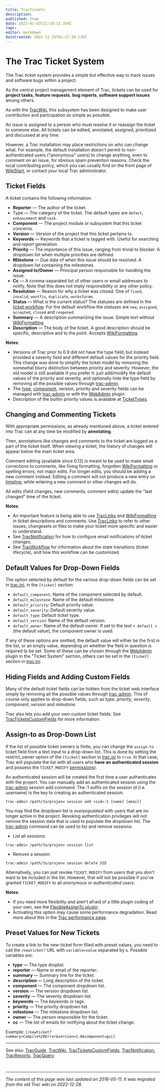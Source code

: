 ```yaml
---
title: TracTickets
description: 
published: true
date: 2023-01-03T21:19:13.354Z
tags: 
editor: markdown
dateCreated: 2022-12-29T02:27:39.238Z
---
```


# The Trac Ticket System
The Trac ticket system provides a simple but effective way to track issues and software bugs within a project.

As the central project management element of Trac, tickets can be used for **project tasks**, **feature requests**, **bug reports**, **software support issues** among others.

As with the [TracWiki](/group/rtgwg/TracWiki), this subsystem has been designed to make user contribution and participation as simple as possible.

An issue is assigned to a person who must resolve it or reassign the ticket to someone else. All tickets can be edited, annotated, assigned, prioritized and discussed at any time.

 However, a Trac installation may place restrictions on who can change what. For example, the default installation doesn't permit to non-authenticated users ("anonymous" users) to change anything, even to comment on an issue, for obvious spam prevention reasons. Check the local contributing policy, which you can usually find on the front page of [WikiStart](/group/rtgwg/), or contact your local Trac administrator.

## Ticket Fields
A ticket contains the following information:

- **Reporter** — The author of the ticket.
- Type — The category of the ticket. The default types are `defect`, `enhancement` and `task`.
- **Component** — The project module or subsystem that this ticket concerns.
- **Version** — Version of the project that this ticket pertains to.
- **Keywords** — Keywords that a ticket is tagged with. Useful for searching and report generation.
- **Priority** — The importance of this issue, ranging from trivial to blocker. A dropdown list when multiple priorities are defined.
- **Milestone** — Due date of when this issue should be resolved. A dropdown list containing the milestones.
- **Assigned to/Owner** — Principal person responsible for handling the issue.
- **Cc** — A comma-separated list of other users or email addresses to notify. Note that this does not imply responsibility or any other policy.
- **Resolution** — Reason for why a ticket was closed. One of `fixed`, `invalid`, `wontfix`, `duplicate`, `worksforme`.
- **Status** — What is the current status? The statuses are defined in the [ticket workflow](/group/rtgwg/TracWorkflow). For the default workflow the statuses are `new`, `assigned`, `accepted`, `closed` and `reopened`.
- **Summary** — A description summarizing the issue. Simple text without [WikiFormatting](/group/rtgwg/WikiFormatting).
- **Description** — The body of the ticket. A good description should be specific, descriptive and to the point. Accepts [WikiFormatting](/group/rtgwg/WikiFormatting).

**Notes**:

- Versions of Trac prior to 0.9 did not have the type field, but instead provided a severity field and different default values for the priority field. This change was done to simplify the ticket model by removing the somewhat blurry distinction between priority and severity. However, the old model is still available if you prefer it: just add/modify the default values of the priority and severity, and optionally hide the type field by removing all the possible values through [trac-admin](/group/rtgwg/TracAdmin).
- The [type](http://trac.edgewall.org/intertrac/TicketTypes), [component](http://trac.edgewall.org/intertrac/TicketComponent), version, priority and severity fields can be managed with [trac-admin](/group/rtgwg/TracAdmin) or with the [WebAdmin](https://trac.edgewall.org/wiki/WebAdmin) plugin.
- Description of the builtin priority values is available at [TicketTypes](http://trac.edgewall.org/intertrac/TicketTypes%23Whyistheseverityfieldgone)

## Changing and Commenting Tickets
With appropriate permissions, as already mentioned above, a ticket entered into Trac can at any time be modified by **annotating**.

Then, annotations like changes and comments to the ticket are logged as a part of the ticket itself. When viewing a ticket, the history of changes will appear below the main ticket area.

Comment editing (available since 0.12) is meant to be used to make small corrections to comments, like fixing formatting, forgotten [WikiFormatting](/group/rtgwg/WikiFormatting) or spelling errors, not major edits. For longer edits, you should be adding a new comment instead. Editing a comment will not produce a new entry on [timeline](/group/rtgwg/TracTimeline), while entering a new comment or other changes will do.

All edits (field changes, new comments, comment edits) update the "last changed" time of the ticket.

**Notes**:

- An important feature is being able to use [TracLinks](/group/rtgwg/TracLinks) and [WikiFormatting](/group/rtgwg/WikiFormatting) in ticket descriptions and comments. Use [TracLinks](/group/rtgwg/TracLinks) to refer to other issues, changesets or files to make your ticket more specific and easier to understand.
- See [TracNotification](/group/rtgwg/TracNotification) for how to configure email notifications of ticket changes.
- See [TracWorkflow](/group/rtgwg/TracWorkflow) for information about the state transitions (ticket lifecycle), and how this workflow can be customized.

## Default Values for Drop-Down Fields
The option selected by default for the various drop-down fields can be set in [trac.ini](/group/rtgwg/TracIni), in the `[ticket]` section:

- `default_component`: Name of the component selected by default.
- `default_milestone`: Name of the default milestone.
- `default_priority`: Default priority value.
- `default_severity`: Default severity value.
- `default_type`: Default ticket type.
- `default_version`: Name of the default version.
- `default_owner`: Name of the default owner. If set to the text `< default >` (the default value), the component owner is used.

If any of these options are omitted, the default value will either be the first in the list, or an empty value, depending on whether the field in question is required to be set. Some of these can be chosen through the [WebAdmin](http://trac.edgewall.org/intertrac/WebAdmin) plugin in the "Ticket System" section, others can be set in the `[ticket]` section in [trac.ini](/group/rtgwg/TracIni).

## Hiding Fields and Adding Custom Fields
Many of the default ticket fields can be hidden from the ticket web interface simply by removing all the possible values through [trac-admin](/group/rtgwg/TracAdmin). This of course only applies to drop-down fields, such as *type*, *priority*, *severity*, *component*, *version* and *milestone*.

Trac also lets you add your own custom ticket fields. See [TracTicketsCustomFields](/group/rtgwg/TracTicketsCustomFields) for more information.

## Assign-to as Drop-Down List
If the list of possible ticket owners is finite, you can change the `assign-to` ticket field from a text input to a drop-down list. This is done by setting the restrict_owner option of the `[ticket]` section in [trac.ini](/group/rtgwg/TracIni) to `true`. In that case, Trac will populate the list with all users who **have an authenticated session** and possess the `TICKET_MODIFY` [permissions](/group/rtgwg/TracPermissions)).

An authenticated session will be created the first time a user authenticates with the project. You can manually add an authenticated session using the [trac-admin](/group/rtgwg/TracAdmin) session add command. The :1 suffix on the session id (i.e. username) is the key to creating an authenticated session:

`trac-admin /path/to/projenv session add <sid>:1 [name] [email]`

You may find the dropdown list is *overpopulated* with users that are no longer active in the project. Revoking authentication privileges will not remove the session data that is used to populate the dropdown list. The [trac-admin](/group/rtgwg/TracAdmin) command can be used to list and remove sessions:

- List all sessions:

`trac-admin /path/to/projenv session list`

- Remove a session:

`trac-admin /path/to/projenv session delete SID`

Alternatively, you can just revoke `TICKET_MODIFY` from users that you don't want to be included in the list. However, that will not be possible if you've granted `TICKET_MODIFY` to all *anonymous* or *authenticated users*.

**Notes**:

- If you need more flexibility and aren't afraid of a little plugin coding of your own, see the [FlexibleAssignTo plugin](https://trac-hacks.org/wiki/FlexibleAssignToPlugin).
- Activating this option may cause some performance degradation. Read more about this in the [Trac performance page](http://trac.edgewall.org/intertrac/TracPerformance%23Configuration).

## Preset Values for New Tickets
To create a link to the new-ticket form filled with preset values, you need to call the `/newticket?` URL with `variable=value` separated by `&`. Possible variables are:

- **type** — The type droplist.
- **reporter** — Name or email of the reporter.
- **summary** — Summary line for the ticket.
- **description** — Long description of the ticket.
- **component** — The component dropdown list.
- **version** — The version dropdown list.
- **severity** — The severity dropdown list.
- **keywords** — The keywords or tags.
- **priority** — The priority dropdown list.
- **milestone** — The milestone dropdown list.
- **owner** — The person responsible for the ticket.
- **cc** — The list of emails for notifying about the ticket change.

Example: `[/newticket?summary=Compile%20Error&version=1.0&component=gui]`

---
See also: [TracGuide](/group/rtgwg/TracGuide), [TracWiki](/group/rtgwg/TracWiki), [TracTicketsCustomFields](/group/rtgwg/TracTicketsCustomFields), [TracNotification](/group/rtgwg/TracNotification), [TracReports](/group/rtgwg/TracReports), [TracQuery](/group/rtgwg/TracQuery)

&nbsp;
&nbsp;
&nbsp;

---

*The content of this page was last updated on 2016-05-11. It was migrated from the old Trac wiki on 2022-12-28.*